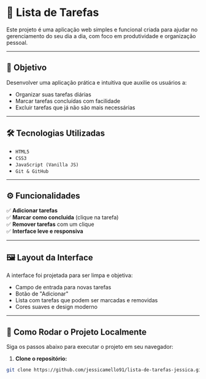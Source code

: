 # 📝 Lista de Tarefas 
  
Este projeto é uma aplicação web simples e funcional criada para ajudar no gerenciamento do seu dia a dia, com foco em produtividade e organização pessoal.

---

## 🎯 Objetivo

Desenvolver uma aplicação prática e intuitiva que auxilie os usuários a:

- Organizar suas tarefas diárias  
- Marcar tarefas concluídas com facilidade  
- Excluir tarefas que já não são mais necessárias

---

## 🛠️ Tecnologias Utilizadas

- `HTML5`  
- `CSS3`  
- `JavaScript (Vanilla JS)`  
- `Git & GitHub`

---

## ⚙️ Funcionalidades

✅ **Adicionar tarefas**  
✅ **Marcar como concluída** (clique na tarefa)  
✅ **Remover tarefas** com um clique  
✅ **Interface leve e responsiva**

---

## 🖼️ Layout da Interface

A interface foi projetada para ser limpa e objetiva:

- Campo de entrada para novas tarefas  
- Botão de "Adicionar"  
- Lista com tarefas que podem ser marcadas e removidas  
- Cores suaves e design moderno

---

## 🚀 Como Rodar o Projeto Localmente

Siga os passos abaixo para executar o projeto em seu navegador:

1. **Clone o repositório:**

```bash
git clone https://github.com/jessicamello91/lista-de-tarefas-jessica.git
